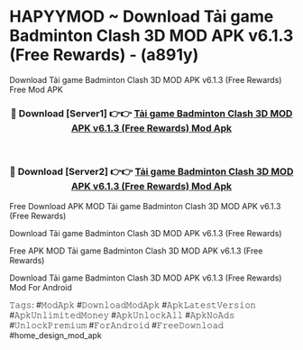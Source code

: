# HAPYYMOD ~ Download Tải game Badminton Clash 3D MOD APK v6.1.3 (Free Rewards) - (a891y)
Download Tải game Badminton Clash 3D MOD APK v6.1.3 (Free Rewards) Free Mod APK

<div align="center">
<h3>🔴 Download [Server1] 👉👉 <a href="https://apk-comot.site?title=Tải_game_Badminton_Clash_3D_MOD_APK_v6.1.3_(Free_Rewards)">Tải game Badminton Clash 3D MOD APK v6.1.3 (Free Rewards) Mod Apk</a></h3><br>

<h3>🔴 Download [Server2] 👉👉 <a href="https://apk-comot.site?title=Tải_game_Badminton_Clash_3D_MOD_APK_v6.1.3_(Free_Rewards)">Tải game Badminton Clash 3D MOD APK v6.1.3 (Free Rewards) Mod Apk</a></h3>
</div>


Free Download APK MOD Tải game Badminton Clash 3D MOD APK v6.1.3 (Free Rewards)

Download Tải game Badminton Clash 3D MOD APK v6.1.3 (Free Rewards) 

Free APK MOD Tải game Badminton Clash 3D MOD APK v6.1.3 (Free Rewards) 

Download Tải game Badminton Clash 3D MOD APK v6.1.3 (Free Rewards) Mod For Android

𝚃𝚊𝚐𝚜: #𝙼𝚘𝚍𝙰𝚙𝚔 #𝙳𝚘𝚠𝚗𝚕𝚘𝚊𝚍𝙼𝚘𝚍𝙰𝚙𝚔 #𝙰𝚙𝚔𝙻𝚊𝚝𝚎𝚜𝚝𝚅𝚎𝚛𝚜𝚒𝚘𝚗 #𝙰𝚙𝚔𝚄𝚗𝚕𝚒𝚖𝚒𝚝𝚎𝚍𝙼𝚘𝚗𝚎𝚢 #𝙰𝚙𝚔𝚄𝚗𝚕𝚘𝚌𝚔𝙰𝚕𝚕 #𝙰𝚙𝚔𝙽𝚘𝙰𝚍𝚜 #𝚄𝚗𝚕𝚘𝚌𝚔𝙿𝚛𝚎𝚖𝚒𝚞𝚖 #𝙵𝚘𝚛𝙰𝚗𝚍𝚛𝚘𝚒𝚍 #𝙵𝚛𝚎𝚎𝙳𝚘𝚠𝚗𝚕𝚘𝚊𝚍 #home_design_mod_apk